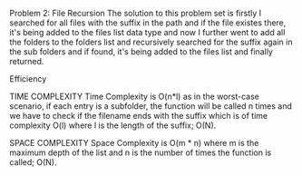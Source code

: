 Problem 2: File Recursion
The solution to this problem set is firstly I searched for all files with the suffix in the path and if the file existes there, it's being added to the files list data type and now I further went to add all the folders to the folders list and recursively searched for the suffix again in the sub folders and if found, it's being added to the files list and finally returned. 


Efficiency

TIME COMPLEXITY
Time Complexity is O(n*l) as in the worst-case scenario, if each entry is a subfolder, the function will be called n times and we have to check if the filename ends with the suffix which is of time complexity O(l) where l is the length of the suffix; O(N).

SPACE COMPLEXITY
Space Complexity is O(m * n) where m is the maximum depth of the list and n is the number of times the function is called; O(N).